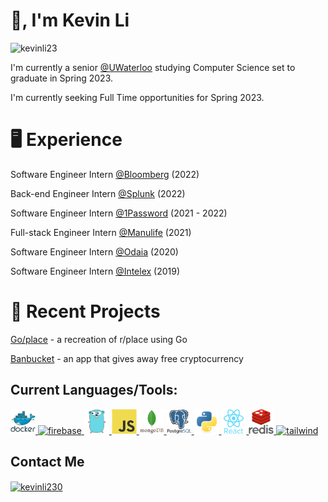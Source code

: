# 👋, I'm Kevin Li

<p align="left"> <img src="https://komarev.com/ghpvc/?username=kevinli23&label=Profile%20views&color=0e75b6&style=flat" alt="kevinli23" /> </p>

I'm currently a senior [@UWaterloo](https://uwaterloo.ca/) studying Computer Science set to graduate in Spring 2023.

I'm currently seeking Full Time opportunities for Spring 2023.

# 🖥️ Experience
Software Engineer Intern [@Bloomberg](https://www.bloomberg.com/) (2022)

Back-end Engineer Intern [@Splunk](https://www.splunk.com/) (2022)

Software Engineer Intern [@1Password](https://1password.com/) (2021 - 2022)

Full-stack Engineer Intern [@Manulife](https://www.manulife.ca/) (2021)

Software Engineer Intern [@Odaia](https://www.odaia.ai/) (2020)

Software Engineer Intern [@Intelex](https://www.intelex.com/) (2019)

# 🔭 Recent Projects

[Go/place](https://github.com/kevinli23/go-place) - a recreation of r/place using Go

[Banbucket](https://github.com/kevinli23/banbucket-backend) - an app that gives away free cryptocurrency

## Current Languages/Tools:
<p align="left"> <a href="https://www.docker.com/" target="_blank" rel="noreferrer"> <img src="https://raw.githubusercontent.com/devicons/devicon/master/icons/docker/docker-original-wordmark.svg" alt="docker" width="40" height="40"/> </a> <a href="https://firebase.google.com/" target="_blank" rel="noreferrer"> <img src="https://www.vectorlogo.zone/logos/firebase/firebase-icon.svg" alt="firebase" width="40" height="40"/> </a> <a href="https://golang.org" target="_blank" rel="noreferrer"> <img src="https://raw.githubusercontent.com/devicons/devicon/master/icons/go/go-original.svg" alt="go" width="40" height="40"/> </a> <a href="https://developer.mozilla.org/en-US/docs/Web/JavaScript" target="_blank" rel="noreferrer"> <img src="https://raw.githubusercontent.com/devicons/devicon/master/icons/javascript/javascript-original.svg" alt="javascript" width="40" height="40"/> </a> <a href="https://www.mongodb.com/" target="_blank" rel="noreferrer"> <img src="https://raw.githubusercontent.com/devicons/devicon/master/icons/mongodb/mongodb-original-wordmark.svg" alt="mongodb" width="40" height="40"/> </a> <a href="https://www.postgresql.org" target="_blank" rel="noreferrer"> <img src="https://raw.githubusercontent.com/devicons/devicon/master/icons/postgresql/postgresql-original-wordmark.svg" alt="postgresql" width="40" height="40"/> </a> <a href="https://www.python.org" target="_blank" rel="noreferrer"> <img src="https://raw.githubusercontent.com/devicons/devicon/master/icons/python/python-original.svg" alt="python" width="40" height="40"/> </a> <a href="https://reactjs.org/" target="_blank" rel="noreferrer"> <img src="https://raw.githubusercontent.com/devicons/devicon/master/icons/react/react-original-wordmark.svg" alt="react" width="40" height="40"/> </a> <a href="https://redis.io" target="_blank" rel="noreferrer"> <img src="https://raw.githubusercontent.com/devicons/devicon/master/icons/redis/redis-original-wordmark.svg" alt="redis" width="40" height="40"/> </a> <a href="https://tailwindcss.com/" target="_blank" rel="noreferrer"> <img src="https://www.vectorlogo.zone/logos/tailwindcss/tailwindcss-icon.svg" alt="tailwind" width="40" height="40"/> </a> </p>

## Contact Me

<p align="left">
<a href="https://linkedin.com/in/kevinli230" target="blank"><img align="center" src="https://raw.githubusercontent.com/rahuldkjain/github-profile-readme-generator/master/src/images/icons/Social/linked-in-alt.svg" alt="kevinli230" height="30" width="40" /></a>
</p>

